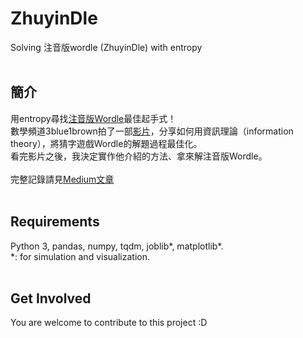 # ZhuyinDle
Solving 注音版wordle (ZhuyinDle) with entropy
<br><br>

## 簡介
用entropy尋找[注音版Wordle](https://words.hk/static/bopomofo-wordle/)最佳起手式！<br>
數學頻道3blue1brown拍了一部[影片](https://youtu.be/v68zYyaEmEA)，分享如何用資訊理論（information theory），將猜字遊戲Wordle的解題過程最佳化。<br>
看完影片之後，我決定實作他介紹的方法、拿來解注音版Wordle。<br>
<br>
完整記錄請見[Medium文章](https://medium.com/@dmchen13/破解注音版wordle-懂眼-等倫-是什麼意思-1bdd926e5159)
<br><br>

## Requirements
Python 3, pandas, numpy, tqdm, joblib*, matplotlib*.<br>
*: for simulation and visualization.
<br><br>

## Get Involved
You are welcome to contribute to this project :D

